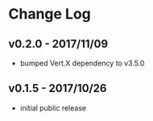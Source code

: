 # Change Log

## v0.2.0 - 2017/11/09
- bumped Vert.X dependency to v3.5.0

## v0.1.5 - 2017/10/26
- initial public release